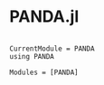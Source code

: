 # PANDA.jl

```@index
```

```@meta
CurrentModule = PANDA
using PANDA
```

```@autodocs
Modules = [PANDA]
```
